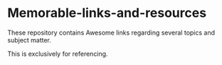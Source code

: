 # Memorable-links-and-resources
These repository contains Awesome links regarding several topics and subject matter.

This is exclusively for referencing.
